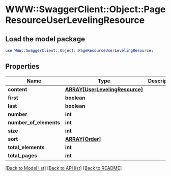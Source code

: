 # WWW::SwaggerClient::Object::PageResourceUserLevelingResource

## Load the model package
```perl
use WWW::SwaggerClient::Object::PageResourceUserLevelingResource;
```

## Properties
Name | Type | Description | Notes
------------ | ------------- | ------------- | -------------
**content** | [**ARRAY[UserLevelingResource]**](UserLevelingResource.md) |  | [optional] 
**first** | **boolean** |  | [optional] 
**last** | **boolean** |  | [optional] 
**number** | **int** |  | [optional] 
**number_of_elements** | **int** |  | [optional] 
**size** | **int** |  | [optional] 
**sort** | [**ARRAY[Order]**](Order.md) |  | [optional] 
**total_elements** | **int** |  | [optional] 
**total_pages** | **int** |  | [optional] 

[[Back to Model list]](../README.md#documentation-for-models) [[Back to API list]](../README.md#documentation-for-api-endpoints) [[Back to README]](../README.md)


